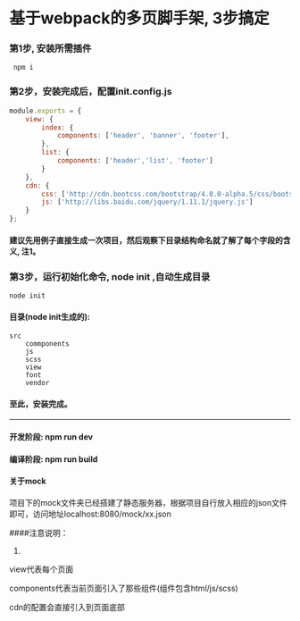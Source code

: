 # 基于webpack的多页脚手架, 3步搞定
### 第1步, 安装所需插件  

     npm i    

### 第2步，安装完成后，配置init.config.js

```javascript
module.exports = {
	view: {
	    index: {
	        components: ['header', 'banner', 'footer'],
	    },
	    list: {
	        components: ['header','list', 'footer']
	    }		
	},
	cdn: {
		css: ['http://cdn.bootcss.com/bootstrap/4.0.0-alpha.5/css/bootstrap.css'],
		js: ['http://libs.baidu.com/jquery/1.11.1/jquery.js']
	}
};
```

#### 建议先用例子直接生成一次项目，然后观察下目录结构命名就了解了每个字段的含义, 注1。
 


### 第3步，运行初始化命令, node init ,自动生成目录

```   
node init
```    

#### 目录(node init生成的):

```
src
    commponents
    js
    scss
    view
    font
    vendor
```


#### 至此，安装完成。   


---


#### 开发阶段: npm run dev
#### 编译阶段: npm run build  

#### 关于mock   

项目下的mock文件夹已经搭建了静态服务器，根据项目自行放入相应的json文件即可，访问地址localhost:8080/mock/xx.json   

####注意说明：

1.
view代表每个页面   

components代表当前页面引入了那些组件(组件包含html/js/scss)   

cdn的配置会直接引入到页面底部   
